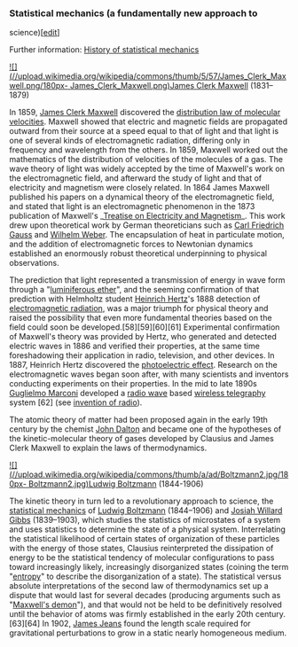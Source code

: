 ### Statistical mechanics (a fundamentally new approach to
science)[[edit](/w/index.php?title=History\_of\_physics&action=edit&section=21
"Edit section: Statistical mechanics \(a fundamentally new approach to
science\)")]

Further information: [History of statistical
mechanics](/wiki/History\_of\_statistical\_mechanics "History of statistical
mechanics")

[![](//upload.wikimedia.org/wikipedia/commons/thumb/5/57/James\_Clerk\_Maxwell.png/180px-
James\_Clerk\_Maxwell.png)](/wiki/File:James\_Clerk\_Maxwell.png)[James Clerk
Maxwell](/wiki/James\_Clerk\_Maxwell "James Clerk Maxwell") 
(1831–1879)

In 1859, [James Clerk Maxwell](/wiki/James\_Clerk\_Maxwell "James Clerk
Maxwell") discovered the [distribution law of molecular
velocities](/wiki/Maxwell%E2%80%93Boltzmann\_distribution "Maxwell–Boltzmann
distribution"). Maxwell showed that electric and magnetic fields are
propagated outward from their source at a speed equal to that of light and
that light is one of several kinds of electromagnetic radiation, differing
only in frequency and wavelength from the others. In 1859, Maxwell worked out
the mathematics of the distribution of velocities of the molecules of a gas.
The wave theory of light was widely accepted by the time of Maxwell's work on
the electromagnetic field, and afterward the study of light and that of
electricity and magnetism were closely related. In 1864 James Maxwell
published his papers on a dynamical theory of the electromagnetic field, and
stated that light is an electromagnetic phenomenon in the 1873 publication of
Maxwell's \_[Treatise on Electricity and
Magnetism](/wiki/A\_Treatise\_on\_Electricity\_and\_Magnetism "A Treatise on
Electricity and Magnetism")\_. This work drew upon theoretical work by German
theoreticians such as [Carl Friedrich Gauss](/wiki/Carl\_Friedrich\_Gauss "Carl
Friedrich Gauss") and [Wilhelm Weber](/wiki/Wilhelm\_Eduard\_Weber "Wilhelm
Eduard Weber"). The encapsulation of heat in particulate motion, and the
addition of electromagnetic forces to Newtonian dynamics established an
enormously robust theoretical underpinning to physical observations.

The prediction that light represented a transmission of energy in wave form
through a "[luminiferous ether](/wiki/Luminiferous\_aether "Luminiferous
aether")", and the seeming confirmation of that prediction with Helmholtz
student [Heinrich Hertz](/wiki/Heinrich\_Hertz "Heinrich Hertz")'s 1888
detection of [electromagnetic radiation](/wiki/Electromagnetic\_radiation
"Electromagnetic radiation"), was a major triumph for physical theory and
raised the possibility that even more fundamental theories based on the field
could soon be developed.[58][59][60][61] Experimental confirmation of
Maxwell's theory was provided by Hertz, who generated and detected electric
waves in 1886 and verified their properties, at the same time foreshadowing
their application in radio, television, and other devices. In 1887, Heinrich
Hertz discovered the [photoelectric effect](/wiki/Photoelectric\_effect
"Photoelectric effect"). Research on the electromagnetic waves began soon
after, with many scientists and inventors conducting experiments on their
properties. In the mid to late 1890s [Guglielmo
Marconi](/wiki/Guglielmo\_Marconi "Guglielmo Marconi") developed a [radio
wave](/wiki/Radio\_wave "Radio wave") based [wireless
telegraphy](/wiki/Wireless\_telegraphy "Wireless telegraphy") system [62] (see
[invention of radio](/wiki/Invention\_of\_radio "Invention of radio")).

The atomic theory of matter had been proposed again in the early 19th century
by the chemist [John Dalton](/wiki/John\_Dalton "John Dalton") and became one
of the hypotheses of the kinetic-molecular theory of gases developed by
Clausius and James Clerk Maxwell to explain the laws of thermodynamics.

[![](//upload.wikimedia.org/wikipedia/commons/thumb/a/ad/Boltzmann2.jpg/180px-
Boltzmann2.jpg)](/wiki/File:Boltzmann2.jpg)[Ludwig
Boltzmann](/wiki/Ludwig\_Boltzmann "Ludwig Boltzmann") 
(1844-1906)

The kinetic theory in turn led to a revolutionary approach to science, the
[statistical mechanics](/wiki/Statistical\_mechanics "Statistical mechanics")
of [Ludwig Boltzmann](/wiki/Ludwig\_Boltzmann "Ludwig Boltzmann") (1844–1906)
and [Josiah Willard Gibbs](/wiki/Josiah\_Willard\_Gibbs "Josiah Willard Gibbs")
(1839–1903), which studies the statistics of microstates of a system and uses
statistics to determine the state of a physical system. Interrelating the
statistical likelihood of certain states of organization of these particles
with the energy of those states, Clausius reinterpreted the dissipation of
energy to be the statistical tendency of molecular configurations to pass
toward increasingly likely, increasingly disorganized states (coining the term
"[entropy](/wiki/Entropy "Entropy")" to describe the disorganization of a
state). The statistical versus absolute interpretations of the second law of
thermodynamics set up a dispute that would last for several decades (producing
arguments such as "[Maxwell's demon](/wiki/Maxwell%27s\_demon "Maxwell's
demon")"), and that would not be held to be definitively resolved until the
behavior of atoms was firmly established in the early 20th century.[63][64] In
1902, [James Jeans](/wiki/James\_Jeans "James Jeans") found the length scale
required for gravitational perturbations to grow in a static nearly
homogeneous medium.
